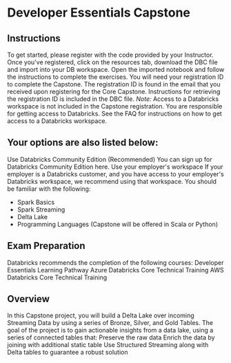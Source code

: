 # Developer Essentials Capstone

## Instructions
To get started, please register with the code provided by your Instructor. Once you've registered, click on the resources tab, download the DBC file and import into your DB workspace. Open the imported notebook and follow the instructions to complete the exercises. You will need your registration ID to complete the Capstone. The registration ID is found in the email that you received upon registering for the Core Capstone. Instructions for retrieving the registration ID is included in the DBC file.
*Note:* Access to a Databricks workspace is not included in the Capstone registration. You are responsible for getting access to Databricks. See the FAQ for instructions on how to get access to a Databricks workspace.

## Your options are also listed below:
Use Databricks Community Edition (Recommended)
You can sign up for Databricks Community Edition here.
Use your employer's workspace
If your employer is a Databricks customer, and you have access to your employer's Databricks workspace, we recommend using that workspace.
You should be familiar with the following:
* Spark Basics
* Spark Streaming
* Delta Lake
* Programming Languages (Capstone will be offered in Scala or Python)

## Exam Preparation
Databricks recommends the completion of the following courses:
Developer Essentials Learning Pathway
Azure Databricks Core Technical Training
AWS Databricks Core Technical Training

## Overview
In this Capstone project, you will build a Delta Lake over incoming Streaming Data by using a series of Bronze, Silver, and Gold Tables. The goal of the project is to gain actionable insights from a data lake, using a series of connected tables that:
Preserve the raw data
Enrich the data by joining with additional static table
Use Structured Streaming along with Delta tables to guarantee a robust solution

